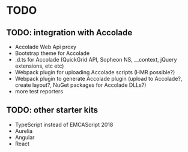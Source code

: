 # TODO

## TODO: integration with Accolade

- Accolade Web Api proxy
- Bootstrap theme for Accolade
- .d.ts for Accolade (QuickGrid API, Sopheon NS, \_\_context, jQuery extensions, etc etc)
- Webpack plugin for uploading Accolade scripts (HMR possible?)
- Webpack plugin to generate Accolade plugin (upload to Accolade?, create layout?, NuGet packages for Accolade DLLs?)
- more test reporters

## TODO: other starter kits

- TypeScript instead of EMCAScript 2018
- Aurelia
- Angular
- React
